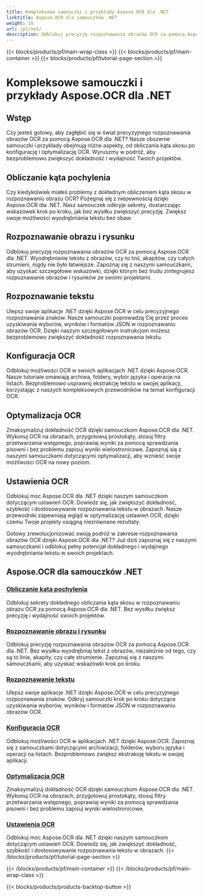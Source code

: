 ```yaml
---
title: Kompleksowe samouczki i przykłady Aspose.OCR dla .NET
linktitle: Aspose.OCR dla samouczków .NET
weight: 10
url: /pl/net/
description: Odblokuj precyzję rozpoznawania obrazów OCR za pomocą Aspose.OCR dla .NET. Zapoznaj się z samouczkami dotyczącymi obliczania kąta skosu, rozpoznawania tekstu, konfiguracji OCR i optymalizacji.
---
```


{{< blocks/products/pf/main-wrap-class >}}
{{< blocks/products/pf/main-container >}}
{{< blocks/products/pf/tutorial-page-section >}}

# Kompleksowe samouczki i przykłady Aspose.OCR dla .NET


## Wstęp

Czy jesteś gotowy, aby zagłębić się w świat precyzyjnego rozpoznawania obrazów OCR za pomocą Aspose.OCR dla .NET? Nasze obszerne samouczki i przykłady obejmują różne aspekty, od obliczania kąta skosu po konfigurację i optymalizację OCR. Wyruszmy w podróż, aby bezproblemowo zwiększyć dokładność i wydajność Twoich projektów.

## Obliczanie kąta pochylenia

Czy kiedykolwiek miałeś problemy z dokładnym obliczeniem kąta skosu w rozpoznawaniu obrazu OCR? Pożegnaj się z niepewnością dzięki Aspose.OCR dla .NET. Nasz samouczek odkryje sekrety, dostarczając wskazówek krok po kroku, jak bez wysiłku zwiększyć precyzję. Zwiększ swoje możliwości wyodrębniania tekstu bez obaw.

## Rozpoznawanie obrazu i rysunku

Odblokuj precyzję rozpoznawania obrazów OCR za pomocą Aspose.OCR dla .NET. Wyodrębnianie tekstu z obrazów, czy to linii, akapitów, czy całych strumieni, nigdy nie było łatwiejsze. Zapoznaj się z naszymi samouczkami, aby uzyskać szczegółowe wskazówki, dzięki którym bez trudu zintegrujesz rozpoznawanie obrazów i rysunków ze swoimi projektami.

## Rozpoznawanie tekstu

Ulepsz swoje aplikacje .NET dzięki Aspose.OCR w celu precyzyjnego rozpoznawania znaków. Nasze samouczki poprowadzą Cię przez proces uzyskiwania wyborów, wyników i formatów JSON w rozpoznawaniu obrazów OCR. Dzięki naszym szczegółowym instrukcjom możesz bezproblemowo zwiększyć dokładność rozpoznawania tekstu.

## Konfiguracja OCR

Odblokuj możliwości OCR w swoich aplikacjach .NET dzięki Aspose.OCR. Nasze tutoriale omawiają archiwa, foldery, wybór języka i operacje na listach. Bezproblemowo usprawnij ekstrakcję tekstu w swojej aplikacji, korzystając z naszych kompleksowych przewodników na temat konfiguracji OCR.

## Optymalizacja OCR

Zmaksymalizuj dokładność OCR dzięki samouczkom Aspose.OCR dla .NET. Wykonuj OCR na obrazach, przygotowuj prostokąty, stosuj filtry przetwarzania wstępnego, poprawiaj wyniki za pomocą sprawdzania pisowni i bez problemu zapisuj wyniki wielostronicowe. Zapoznaj się z naszymi samouczkami dotyczącymi optymalizacji, aby wznieść swoje możliwości OCR na nowy poziom.

## Ustawienia OCR

Odblokuj moc Aspose.OCR dla .NET dzięki naszym samouczkom dotyczącym ustawień OCR. Dowiedz się, jak zwiększyć dokładność, szybkość i dostosowywanie rozpoznawania tekstu w obrazach. Nasze przewodniki zapewniają wgląd w optymalizację ustawień OCR, dzięki czemu Twoje projekty osiągną niezrównane rezultaty.

Gotowy zrewolucjonizować swoją podróż w zakresie rozpoznawania obrazów OCR dzięki Aspose.OCR dla .NET? Już dziś zapoznaj się z naszymi samouczkami i odblokuj pełny potencjał dokładnego i wydajnego wyodrębniania tekstu w swoich projektach.

## Aspose.OCR dla samouczków .NET
### [Obliczanie kąta pochylenia](./skew-angle-calculation/)
Odblokuj sekrety dokładnego obliczania kąta skosu w rozpoznawaniu obrazu OCR za pomocą Aspose.OCR dla .NET. Bez wysiłku zwiększ precyzję i wydajność swoich projektów.
### [Rozpoznawanie obrazu i rysunku](./image-and-drawing-recognition/)
Odblokuj precyzję rozpoznawania obrazów OCR za pomocą Aspose.OCR dla .NET. Bez wysiłku wyodrębniaj tekst z obrazów, niezależnie od tego, czy są to linie, akapity, czy całe strumienie. Zapoznaj się z naszymi samouczkami, aby uzyskać wskazówki krok po kroku.
### [Rozpoznawanie tekstu](./text-recognition/)
Ulepsz swoje aplikacje .NET dzięki Aspose.OCR w celu precyzyjnego rozpoznawania znaków. Odkryj samouczki krok po kroku dotyczące uzyskiwania wyborów, wyników i formatów JSON w rozpoznawaniu obrazów OCR.
### [Konfiguracja OCR](./ocr-configuration/)
Odblokuj możliwości OCR w aplikacjach .NET dzięki Aspose.OCR. Zapoznaj się z samouczkami dotyczącymi archiwizacji, folderów, wyboru języka i operacji na listach. Bezproblemowo zwiększ ekstrakcję tekstu w swojej aplikacji.
### [Optymalizacja OCR](./ocr-optimization/)
Zmaksymalizuj dokładność OCR dzięki samouczkom Aspose.OCR dla .NET. Wykonuj OCR na obrazach, przygotowuj prostokąty, stosuj filtry przetwarzania wstępnego, poprawiaj wyniki za pomocą sprawdzania pisowni i bez problemu zapisuj wyniki wielostronicowe.
### [Ustawienia OCR](./ocr-settings/)
Odblokuj moc Aspose.OCR dla .NET dzięki naszym samouczkom dotyczącym ustawień OCR. Dowiedz się, jak zwiększyć dokładność, szybkość i dostosowywanie rozpoznawania tekstu w obrazach.
{{< /blocks/products/pf/tutorial-page-section >}}

{{< /blocks/products/pf/main-container >}}
{{< /blocks/products/pf/main-wrap-class >}}

{{< blocks/products/products-backtop-button >}}
